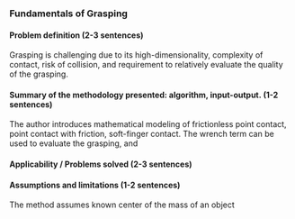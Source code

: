 ### Fundamentals of Grasping
#### Problem definition (2-3 sentences)
Grasping is challenging due to its high-dimensionality, complexity of contact, risk of collision, and requirement to relatively evaluate the quality of the grasping. 

#### Summary of the methodology presented: algorithm, input-output. (1-2 sentences)
The author introduces mathematical modeling of frictionless point contact, point contact with friction, soft-finger contact. The wrench term can be used to evaluate the grasping, and 
#### Applicability / Problems solved (2-3 sentences)

#### Assumptions and limitations (1-2 sentences)
The method assumes known center of the mass of an object